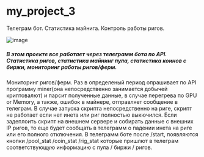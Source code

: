 # my_project_3
Телеграм бот. Статистика майнига. Контроль работы ригов.

![image](https://user-images.githubusercontent.com/91089601/145733657-4e30082b-3e34-43c3-a0d9-f9b5c0afb366.png)

##### В этом проекте все работает через телеграмм бота по API. Статистика ригов, статистика майнинг пула, статистика коинов с биржи, мониторинг работы ригов/ферм.

Мониторинг ригов/ферм. Раз в определеный период опрашивает по API программу miner(она непосредственно занимается добычей криптовалют) и парсит полученные данные, в случае перегрева по GPU or Memory, а также, ошибок в майнере, отправляет сообщение в телеграм. В случае запуска скрипта непосредственно на риге, скрипт не работает если нет инета или риг полностью выкючился. Если задеплоить скрипт на внешнем сервере и собирать данные с внешних IP ригов, то еще будет сообщать в телеграмм о падении инета на риге или его полного отключения.
В телеграмм боте после /start, появляются кнопки /pool_stat /coin_stat /rig_stat которые пришлют в телеграм соответствующую информацию с пула / биржи / ригов.
